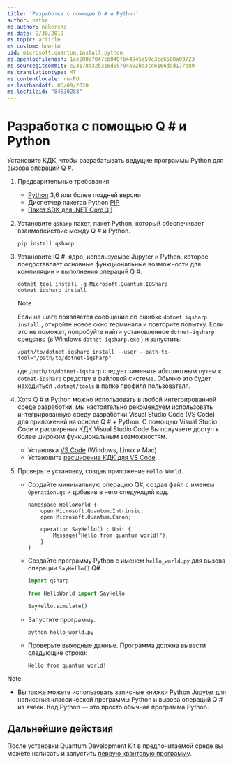 ```yaml
---
title: 'Разработка с помощью Q # и Python'
author: natke
ms.author: nakersha
ms.date: 9/30/2019
ms.topic: article
ms.custom: how-to
uid: microsoft.quantum.install.python
ms.openlocfilehash: 1ae208e7047cb040fb44945a59c3cc6508a09723
ms.sourcegitcommit: e23178d32b316d05784a02ba3cd6166dad177e89
ms.translationtype: MT
ms.contentlocale: ru-RU
ms.lasthandoff: 06/09/2020
ms.locfileid: "84630283"
---
```

# <a name="develop-with-q-and-python"></a>Разработка с помощью Q # и Python

Установите КДК, чтобы разрабатывать ведущие программы Python для вызова операций Q #.

1. Предварительные требования

    - [Python](https://www.python.org/downloads/) 3,6 или более поздней версии
    - Диспетчер пакетов Python [PIP](https://pip.pypa.io/en/stable/installing)
    - [Пакет SDK для .NET Core 3,1](https://dotnet.microsoft.com/download/dotnet-core/3.1)


1. Установите `qsharp` пакет, пакет Python, который обеспечивает взаимодействие между Q # и Python.

    ```
    pip install qsharp
    ```

1. Установите IQ #, ядро, используемое Jupyter и Python, которое предоставляет основные функциональные возможности для компиляции и выполнения операций Q #.

    ```dotnetcli
    dotnet tool install -g Microsoft.Quantum.IQSharp
    dotnet iqsharp install
    ```

    > [!NOTE]
    > Если на шаге появляется сообщение об ошибке `dotnet iqsharp install` , откройте новое окно терминала и повторите попытку.
    > Если это не поможет, попробуйте найти установленное `dotnet-iqsharp` средство (в Windows `dotnet-iqsharp.exe` ) и запустить:
    > ```
    > /path/to/dotnet-iqsharp install --user --path-to-tool="/path/to/dotnet-iqsharp"
    > ```
    > где `/path/to/dotnet-iqsharp` следует заменить абсолютным путем к `dotnet-iqsharp` средству в файловой системе.
    > Обычно это будет находиться `.dotnet/tools` в папке профиля пользователя.
  
1. Хотя Q # и Python можно использовать в любой интегрированной среде разработки, мы настоятельно рекомендуем использовать интегрированную среду разработки Visual Studio Code (VS Code) для приложений на основе Q # + Python. С помощью Visual Studio Code и расширения КДК Visual Studio Code Вы получаете доступ к более широким функциональным возможностям.

    - Установка [VS Code](https://code.visualstudio.com/download) (Windows, Linux и Mac)
    - Установите [расширение КДК для VS Code](https://marketplace.visualstudio.com/items?itemName=quantum.quantum-devkit-vscode).

1. Проверьте установку, создав приложение `Hello World`.

    - Создайте минимальную операцию Q#, создав файл с именем `Operation.qs` и добавив в него следующий код.

        ```qsharp
        namespace HelloWorld {
            open Microsoft.Quantum.Intrinsic;
            open Microsoft.Quantum.Canon;

            operation SayHello() : Unit {
                Message("Hello from quantum world!");
            }
        }
        ```

    - Создайте программу Python с именем `hello_world.py` для вызова операции `SayHello()` Q#.

        ```python
        import qsharp

        from HelloWorld import SayHello

        SayHello.simulate()
        ```

    - Запустите программу.

        ```
        python hello_world.py
        ```

    - Проверьте выходные данные. Программа должна вывести следующие строки:

        ```
        Hello from quantum world!
        ```


> [!NOTE]
> * Вы также можете использовать записные книжки Python Jupyter для написания классической программы Python и вызова операций Q # из ячеек. Код Python — это просто обычная программа Python.

## <a name="next-steps"></a>Дальнейшие действия

После установки Quantum Development Kit в предпочитаемой среде вы можете написать и запустить [первую квантовую программу](xref:microsoft.quantum.quickstarts.qrng).
